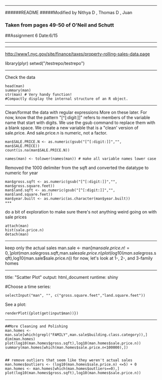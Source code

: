 ***
######README
#####Modified by Nithya D , Thomas D , Juan
### Taken from pages 49-50 of O'Neil and Schutt
##Assignment 6 Date:6/15
***
---
http://www1.nyc.gov/site/finance/taxes/property-rolling-sales-data.page

library(plyr)
setwd("/testrepo/testrepo")


***
 Check the data
```{r echo = FALSE}
head(man)
summary(man)
str(man) # Very handy function!
#Compactly display the internal structure of an R object.
```
***
Clean/format the data with regular expressions
More on these later. For now, know that the
pattern "[^[:digit:]]" refers to members of the variable name that
start with digits. We use the gsub command to replace them with a blank space.
We create a new variable that is a "clean' version of sale.price.
And sale.price.n is numeric, not a factor.
```{r echo = FALSE}
man$SALE.PRICE.N <- as.numeric(gsub("[^[:digit:]]","", man$SALE.PRICE))
count(is.na(man$SALE.PRICE.N))

names(man) <- tolower(names(man)) # make all variable names lower case
```
Removed the 1000 delimiter from the sqft and converted the datatype to numeric for year
```{r echo = FALSE}
man$gross.sqft <- as.numeric(gsub("[^[:digit:]]","", man$gross.square.feet))
man$land.sqft <- as.numeric(gsub("[^[:digit:]]","", man$land.square.feet))
man$year.built <- as.numeric(as.character(man$year.built))
***
```
do a bit of exploration to make sure there's not anything
weird going on with sale prices

```{r echo = FALSE}
attach(man)
hist(sale.price.n) 
detach(man)
```
***
keep only the actual sales
man.sale <- man[man$sale.price.n!=0,]
plot(man.sale$gross.sqft,man.sale$sale.price.n)
plot(log10(man.sale$gross.sqft),log10(man.sale$sale.price.n))
for now, let's look at 1-, 2-, and 3-family homes
***
title: "Scatter Plot"
output: html_document
runtime: shiny

#Choose a time series:
```{r echo = FALSE}
selectInput("man", "", c("gross.square.feet","land.square.feet"))
```
See a plot:
```{r echo = FALSE}
renderPlot({plot(get(input$man))})
```
***
```{r echo = FALSE}
##More Cleaning and Polishing
man.homes <- man.sale[which(grepl("FAMILY",man.sale$building.class.category)),]
dim(man.homes)
plot(log10(man.homes$gross.sqft),log10(man.homes$sale.price.n))
summary(man.homes[which(man.homes$sale.price.n<100000),])


## remove outliers that seem like they weren't actual sales
man.homes$outliers <- (log10(man.homes$sale.price.n) <=5) + 0
man.homes <- man.homes[which(man.homes$outliers==0),]
plot(log10(man.homes$gross.sqft),log10(man.homes$sale.price.n))
```